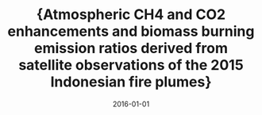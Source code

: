 ---
title: "{Atmospheric CH4 and CO2 enhancements and biomass burning emission ratios derived from satellite observations of the 2015 Indonesian fire plumes}"
collection: publications
permalink: /publication/2016-01-01-Parker2016
date: 2016-01-01
venue: 'Atmospheric Chemistry and Physics'
paperurl: 'https://doi.org/10.5194/acp-16-10111-2016'
citation: 'Parker et al., <b>{Atmospheric CH4 and CO2 enhancements and biomass burning emission ratios derived from satellite observations of the 2015 Indonesian fire plumes}</b>, Atmospheric Chemistry and Physics, 2016-01-01, 10.5194/acp-16-10111-2016'
---